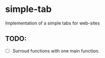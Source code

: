 # simple-tab
Implementation of a simple tabs for web-sites

## TODO:
- [ ] Surroud functions with one main function.
    